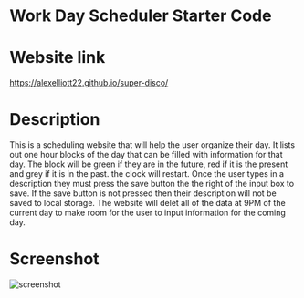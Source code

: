 # Work Day Scheduler Starter Code

# Website link
https://alexelliott22.github.io/super-disco/

# Description
This is a scheduling website that will help the user organize their day. It lists out one hour blocks of the day that can be filled with information for that day. The block will be green if they are in the future, red if it is the present and grey if it is in the past. the clock will restart. Once the user types in a description they must press the save button the the right of the input box to save. If the save button is not pressed then their description will not be saved to local storage. The website will delet all of the data at 9PM of the current day to make room for the user to input information for the coming day.

# Screenshot
![screenshot](https://user-images.githubusercontent.com/81639053/118506891-b7b3ea00-b6fb-11eb-85ff-ff5a20ab3bf4.PNG)